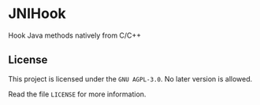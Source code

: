 # JNIHook
Hook Java methods natively from C/C++

## License
This project is licensed under the `GNU AGPL-3.0`. No later version is allowed.

Read the file `LICENSE` for more information.
